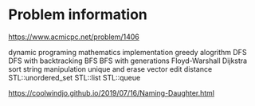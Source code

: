 # Problem information

<https://www.acmicpc.net/problem/1406>

dynamic programing
mathematics
implementation
greedy alogrithm
DFS
DFS with backtracking
BFS
BFS with generations
Floyd-Warshall
Dijkstra
sort
string manipulation
unique and erase vector
edit distance
STL::unordered_set
STL::list
STL::queue

<https://coolwindjo.github.io/2019/07/16/Naming-Daughter.html>